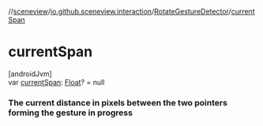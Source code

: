 //[sceneview](../../../index.md)/[io.github.sceneview.interaction](../index.md)/[RotateGestureDetector](index.md)/[currentSpan](current-span.md)

# currentSpan

[androidJvm]\
var [currentSpan](current-span.md): [Float](https://kotlinlang.org/api/latest/jvm/stdlib/kotlin/-float/index.html)? = null

###  The current distance in pixels between the two pointers forming the gesture in progress
